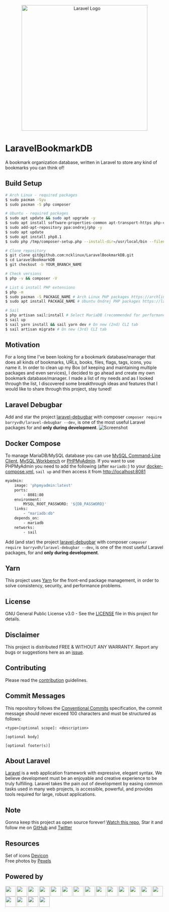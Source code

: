 <p align="center"><a href="https://laravel.com" target="_blank"><img src="https://raw.githubusercontent.com/laravel/art/master/logo-lockup/5%20SVG/2%20CMYK/1%20Full%20Color/laravel-logolockup-cmyk-red.svg" width="400" alt="Laravel Logo"></a></p>

# LaravelBookmarkDB

A bookmark organization database, written in Laravel to store any kind of bookmarks you can think of!

## Build Setup

```bash
# Arch Linux - required packages
$ sudo pacman -Syu
$ sudo pacman -S php composer

# Ubuntu - required packages
$ sudo apt update && sudo apt upgrade -y
$ sudo apt install software-properties-common apt-transport-https php-cli unzip -y
$ sudo add-apt-repository ppa:ondrej/php -y
$ sudo apt update
$ sudo apt install php8.1
$ sudo php /tmp/composer-setup.php --install-dir=/usr/local/bin --filename=composer

# Clone repository
$ git clone git@github.com:ncklinux/LaravelBookmarkDB.git
$ cd LaravelBookmarkDB
$ git checkout -b YOUR_BRANCH_NAME

# Check versions
$ php -v && composer -V

# List & install PHP extensions
$ php -m
$ sudo pacman -S PACKAGE_NAME # Arch Linux PHP packages https://archlinux.org/packages/?sort=&q=php&maintainer=&flagged=
$ sudo apt install PACKAGE_NAME # Ubuntu Ondrej PHP packages https://launchpad.net/~ondrej/+archive/ubuntu/php

# Sail
$ php artisan sail:install # Select MariaDB (recommended for performance) or MySQL
$ sail up
$ sail yarn install && sail yarn dev # On new (2nd) CLI tab
$ sail artisan migrate # On new (3rd) CLI tab

```

## Motivation

For a long time I've been looking for a bookmark database/manager that does all kinds of bookmarks, URLs, books, files, flags, tags, icons, you name it. In order to clean up my Box (of keeping and maintaining multiple packages and even services), I decided to go ahead and create my own bookmark database/manager. I made a list of my needs and as I looked through the list, I discovered some breakthrough ideas and features that I would like to share through this project, stay tuned!

## Laravel Debugbar

Add and star the project [laravel-debugbar](https://github.com/barryvdh/laravel-debugbar) with composer `composer require barryvdh/laravel-debugbar --dev`, is one of the most useful Laravel packages for and **only during development**.
![Screenshot](https://user-images.githubusercontent.com/973269/79428890-196cc680-7fc7-11ea-8229-189f5eac9009.png)

## Docker Compose

To manage MariaDB/MySQL database you can use [MySQL Command-Line Client](https://dev.mysql.com/doc/refman/8.0/en/mysql.html), [MySQL Workbench](https://www.mysql.com/products/workbench/) or [PHPMyAdmin](https://www.phpmyadmin.net/). If you want to use PHPMyAdmin you need to add the following (after `mariadb:`) to your [docker-compose.yml](https://docs.docker.com/compose/), `sail up` and then access it from [http://localhost:8081](http://localhost:8081)

```bash
myadmin:
    image: 'phpmyadmin:latest'
    ports:
        - 8081:80
    environment:
        MYSQL_ROOT_PASSWORD: '${DB_PASSWORD}'
    links:
        - "mariadb:db"
    depends_on:
        - mariadb
    networks:
        - sail
```

Add (and star) the project [laravel-debugbar](https://github.com/barryvdh/laravel-debugbar) with composer `composer require barryvdh/laravel-debugbar --dev`, is one of the most useful Laravel packages, for and **only during development**.

## Yarn

This project uses [Yarn](https://yarnpkg.com) for the front-end package management, in order to solve consistency, security, and performance problems.

## License

GNU General Public License v3.0 - See the [LICENSE](https://github.com/ncklinux/LaravelBookmarkDB/blob/master/LICENSE) file in this project for details.

## Disclaimer

This project is distributed FREE & WITHOUT ANY WARRANTY. Report any bugs or suggestions here as an [issue](https://github.com/ncklinux/LaravelBookmarkDB/issues/new).

## Contributing

Please read the [contribution](https://github.com/ncklinux/.github/blob/main/CONTRIBUTING.md) guidelines.

## Commit Messages

This repository follows the [Conventional Commits](https://www.conventionalcommits.org) specification, the commit message should never exceed 100 characters and must be structured as follows:

```
<type>[optional scope]: <description>

[optional body]

[optional footer(s)]
```

## About Laravel

[Laravel](https://laravel.com) is a web application framework with expressive, elegant syntax. We believe development must be an enjoyable and creative experience to be truly fulfilling. Laravel takes the pain out of development by easing common tasks used in many web projects, is accessible, powerful, and provides tools required for large, robust applications.

## Note

Gonna keep this project as open source forever! [Watch this repo](https://github.com/ncklinux/LaravelBookmarkDB/subscription), Star it and follow me on [GitHub](https://github.com/ncklinux) and [Twitter](https://twitter.com/ncklinux)

## Resources

Set of icons [Devicon](https://devicon.dev)  
Free photos by [Pexels](https://www.pexels.com)

## Powered by

<img height="33" style="margin-right: 3px;" src="https://cdn.jsdelivr.net/gh/devicons/devicon/icons/unix/unix-original.svg" /><img height="33" style="margin-right: 3px;" src="https://cdn.jsdelivr.net/gh/devicons/devicon/icons/linux/linux-original.svg" /><img height="33" style="margin-right: 3px;" src="https://cdn.jsdelivr.net/gh/devicons/devicon/icons/bash/bash-original.svg" /><img height="33" style="margin-right: 3px;" src="https://cdn.jsdelivr.net/gh/devicons/devicon/icons/docker/docker-plain-wordmark.svg" /><img height="33" style="margin-right: 3px;" src="https://cdn.jsdelivr.net/gh/devicons/devicon/icons/php/php-original.svg" /><img height="33" style="margin-right: 3px;" src="https://cdn.jsdelivr.net/gh/devicons/devicon/icons/mysql/mysql-plain-wordmark.svg" /><img height="33" style="margin-right: 3px;" src="https://cdn.jsdelivr.net/gh/devicons/devicon/icons/composer/composer-original.svg" /><img height="33" style="margin-right: 3px;" src="https://cdn.jsdelivr.net/gh/devicons/devicon/icons/laravel/laravel-plain-wordmark.svg" /><img height="33" style="margin-right: 3px;" src="https://cdn.jsdelivr.net/gh/devicons/devicon/icons/javascript/javascript-original.svg" /><img height="33" style="margin-right: 3px;" src="https://cdn.jsdelivr.net/gh/devicons/devicon/icons/typescript/typescript-original.svg" /><img height="33" style="margin-right: 3px;" src="https://cdn.jsdelivr.net/gh/devicons/devicon/icons/html5/html5-original.svg" /><img height="33" style="margin-right: 3px;" src="https://cdn.jsdelivr.net/gh/devicons/devicon/icons/css3/css3-original.svg" /><img height="33" style="margin-right: 3px;" src="https://cdn.jsdelivr.net/gh/devicons/devicon/icons/vuejs/vuejs-original.svg" /><img height="33" style="margin-right: 3px;" src="https://cdn.jsdelivr.net/gh/devicons/devicon/icons/sass/sass-original.svg" /><img height="33" style="margin-right: 3px;" src="https://cdn.jsdelivr.net/gh/devicons/devicon/icons/bootstrap/bootstrap-original.svg" /><img height="33" style="margin-right: 3px;" src="https://cdn.jsdelivr.net/gh/devicons/devicon/icons/nodejs/nodejs-original.svg" /><img height="33" style="margin-right: 3px;" src="https://cdn.jsdelivr.net/gh/devicons/devicon/icons/npm/npm-original-wordmark.svg" /><img height="33" style="margin-right: 3px;" src="https://cdn.jsdelivr.net/gh/devicons/devicon/icons/git/git-original.svg" />
